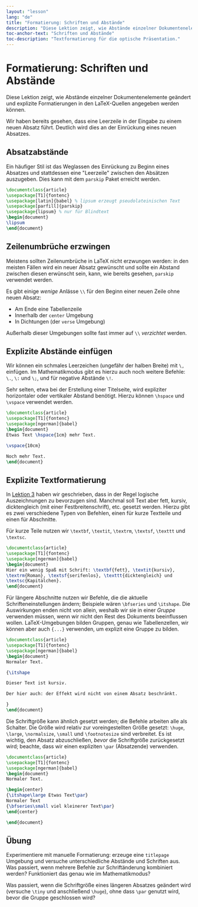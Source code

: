 ```yaml
---
layout: "lesson"
lang: "de"
title: "Formatierung: Schriften und Abstände"
description: "Diese Lektion zeigt, wie Abstände einzelner Dokumentenelemente geändert und explizite Formatierungen in den LaTeX-Quellen angegeben werden können."
toc-anchor-text: "Schriften und Abstände"
toc-description: "Textformatierung für die optische Präsentation."
---
```


# Formatierung: Schriften und Abstände

<span
  class="summary">Diese Lektion zeigt, wie Abstände einzelner Dokumentenelemente geändert und explizite Formatierungen in den LaTeX-Quellen angegeben werden können.</span>

Wir haben bereits gesehen, dass eine Leerzeile in der Eingabe zu einem neuen
Absatz führt. Deutlich wird dies an der Einrückung eines neuen Absatzes.

## Absatzabstände

Ein häufiger Stil ist das Weglassen des Einrückung zu Beginn eines Absatzes und
stattdessen eine "Leerzeile" zwischen den Absätzen auszugeben. Dies kann mit dem
`parskip` Paket erreicht werden.

```latex
\documentclass{article}
\usepackage[T1]{fontenc}
\usepackage[latin]{babel} % lipsum erzeugt pseudolateinischen Text
\usepackage[parfill]{parskip}
\usepackage{lipsum} % nur für Blindtext
\begin{document}
\lipsum
\end{document}
```

## Zeilenumbrüche erzwingen

Meistens sollten Zeilenumbrüche in LaTeX nicht erzwungen werden: in den meisten
Fällen wird ein neuer Absatz gewünscht und sollte ein Abstand zwischen diesen
erwünscht sein, kann, wie bereits gesehen, `parskip` verwendet werden.

Es gibt einige _wenige_ Anlässe `\\` für den Beginn einer neuen Zeile ohne neuen
Absatz:

- Am Ende eine Tabellenzeile
- Innerhalb der `center` Umgebung
- In Dichtungen (der `verse` Umgebung)

Außerhalb dieser Umgebungen sollte fast immer auf `\\` _verzichtet_ werden.

## Explizite Abstände einfügen

Wir können ein schmales Leerzeichen (ungefähr der halben Breite) mit `\,`
einfügen. Im Mathematikmodus gibt es hierzu auch noch weitere Befehle: `\.`,
`\:` und `\;`, und für negative Abstände `\!`.

Sehr selten, etwa bei der Erstellung einer Titelseite, wird expliziter
horizontaler oder vertikaler Abstand benötigt. Hierzu können `\hspace` und
`\vspace` verwendet werden.

```latex
\documentclass{article}
\usepackage[T1]{fontenc}
\usepackage[ngerman]{babel}
\begin{document}
Etwas Text \hspace{1cm} mehr Text.

\vspace{10cm}

Noch mehr Text.
\end{document}
```

## Explizite Textformatierung

In [Lektion 3](lesson-03) haben wir geschrieben, dass in der Regel logische
Auszeichnungen zu bevorzugen sind. Manchmal soll Text aber fett, kursiv,
dicktengleich (mit einer Festbreitenschrift), etc. gesetzt werden. Hierzu gibt
es zwei verschiedene Typen von Befehlen, einen für kurze Textteile und einen für
Abschnitte.

Für kurze Teile nutzen wir `\textbf`, `\textit`, `\textrm`, `\textsf`, `\texttt`
und `\textsc`.

```latex
\documentclass{article}
\usepackage[T1]{fontenc}
\usepackage[ngerman]{babel}
\begin{document}
Hier ein wenig Spaß mit Schrift: \textbf{fett}, \textit{kursiv},
\textrm{Roman}, \textsf{serifenlos}, \texttt{dicktengleich} und
\textsc{Kapitälchen}.
\end{document}
```

Für längere Abschnitte nutzen wir Befehle, die die aktuelle
Schrifteneinstellungen ändern; Beispiele wären `\bfseries` und `\itshape`. Die
Auswirkungen enden nicht von allein, weshalb wir sie in einer _Gruppe_ verwenden
müssen, wenn wir nicht den Rest des Dokuments beeinflussen wollen.
LaTeX-Umgebungen bilden Gruppen, genau wie Tabellenzellen, wir können aber
auch `{...}` verwenden, um explizit eine Gruppe zu bilden.

```latex
\documentclass{article}
\usepackage[T1]{fontenc}
\usepackage[ngerman]{babel}
\begin{document}
Normaler Text.

{\itshape

Dieser Text ist kursiv.

Der hier auch: der Effekt wird nicht von einem Absatz beschränkt.

}
\end{document}
```

Die Schriftgröße kann ähnlich gesetzt werden; die Befehle arbeiten alle als
Schalter. Die Größe wird relativ zur voreingestellten Größe gesetzt: `\huge`,
`\large`, `\normalsize`, `\small` und `\footnotesize` sind verbreitet. Es ist
wichtig, den Absatz abzuschließen, _bevor_ die Schriftgröße zurückgesetzt wird;
beachte, dass wir einen expliziten `\par` (Absatzende) verwenden.

```latex
\documentclass{article}
\usepackage[T1]{fontenc}
\usepackage[ngerman]{babel}
\begin{document}
Normaler Text.

\begin{center}
{\itshape\large Etwas Text\par}
Normaler Text
{\bfseries\small viel kleinerer Text\par}
\end{center}

\end{document}
```

## Übung

Experimentiere mit manuelle Formatierung: erzeuge eine `titlepage` Umgebung und
versuche unterschiedliche Abstände und Schriften aus. Was passiert, wenn mehrere
Befehle zur Schriftänderung kombiniert werden? Funktioniert das genau wie im
Mathematikmodus?

Was passiert, wenn die Schriftgröße eines längeren Absatzes geändert wird
(versuche `\tiny` und anschließend `\huge`), ohne dass `\par` genutzt wird,
bevor die Gruppe geschlossen wird?
